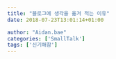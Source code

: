 ```yaml
---
title: "블로그에 생각을 옮겨 적는 이유"
date: 2018-07-23T13:01:14+01:00

author: "Aidan.bae"
categories: ['SmallTalk']
tags: ['신기해참']
---
```

